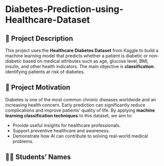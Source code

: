  # Diabetes-Prediction-using-Healthcare-Dataset  

## 📌 Project Description  
This project uses the **Healthcare Diabetes Dataset** from Kaggle to build a machine learning model that predicts whether a patient is diabetic or non-diabetic based on medical attributes such as age, glucose level, BMI, insulin, and other health indicators. The main objective is **classification**: identifying patients at risk of diabetes.  

## 🎯 Project Motivation  
Diabetes is one of the most common chronic diseases worldwide and an increasing health concern. Early prediction can significantly reduce complications and improve patients’ quality of life. By applying **machine learning classification techniques** to this dataset, we aim to:  
- Provide useful insights for healthcare professionals.  
- Support preventive healthcare and awareness.  
- Demonstrate how AI can contribute to solving real-world medical problems.  

## 👩‍💻 Students’ Names  
